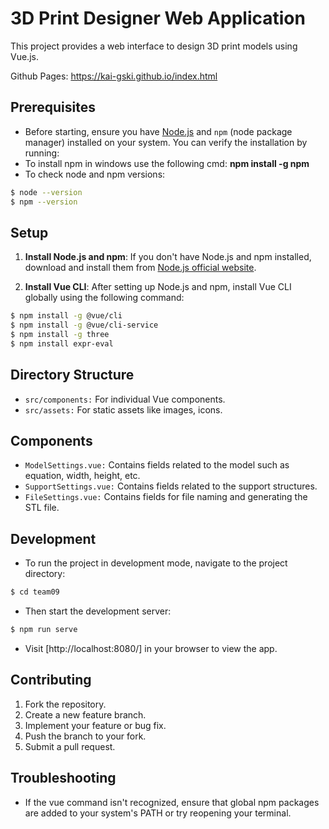 # 3D Print Designer Web Application

This project provides a web interface to design 3D print models using Vue.js.

Github Pages: https://kai-gski.github.io/index.html 

## Prerequisites

- Before starting, ensure you have [Node.js](https://nodejs.org/) and `npm` (node package manager) installed on your system. You can verify the installation by running:
- To install npm in windows use the following cmd: **npm install -g npm**
- To check node and npm versions:

```bash
$ node --version
$ npm --version
```

## Setup

1. **Install Node.js and npm**:
   If you don't have Node.js and npm installed, download and install them from [Node.js official website](https://nodejs.org/).

2. **Install Vue CLI**:
After setting up Node.js and npm, install Vue CLI globally using the following command:

```bash (Not Git bash)
$ npm install -g @vue/cli
$ npm install -g @vue/cli-service
$ npm install -g three
$ npm install expr-eval
```


## Directory Structure

- `src/components:` For individual Vue components.
- `src/assets:` For static assets like images, icons.


## Components

- `ModelSettings.vue:` Contains fields related to the model such as equation, width, height, etc.
- `SupportSettings.vue:` Contains fields related to the support structures.
- `FileSettings.vue:` Contains fields for file naming and generating the STL file.


## Development

- To run the project in development mode, navigate to the project directory:

```bash
$ cd team09
```

- Then start the development server:

```bash
$ npm run serve
```

- Visit [http://localhost:8080/] in your browser to view the app.


## Contributing

1. Fork the repository.
2. Create a new feature branch.
3. Implement your feature or bug fix.
4. Push the branch to your fork.
5. Submit a pull request.


## Troubleshooting
- If the vue command isn't recognized, ensure that global npm packages are added to your system's PATH or try reopening your terminal.
